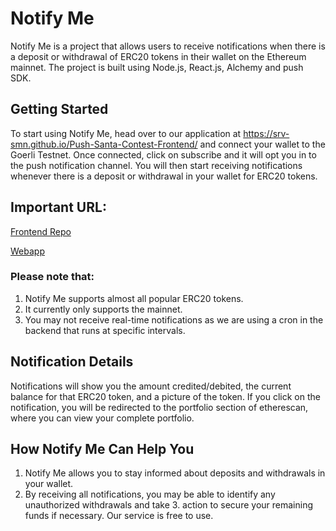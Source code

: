 # Notify Me

Notify Me is a project that allows users to receive notifications when there is a deposit or withdrawal of ERC20 tokens in their wallet on the Ethereum mainnet. The project is built using Node.js, React.js, Alchemy and push SDK.

## Getting Started

To start using Notify Me, head over to our application at https://srv-smn.github.io/Push-Santa-Contest-Frontend/ and connect your wallet to the Goerli Testnet. Once connected, click on subscribe and it will opt you in to the push notification channel. You will then start receiving notifications whenever there is a deposit or withdrawal in your wallet for ERC20 tokens.

## Important URL:
<a href="https://github.com/srv-smn/Push-Santa-Contest-Frontend">Frontend Repo</a>

<a href="https://srv-smn.github.io/Push-Santa-Contest-Frontend/">Webapp</a>

### Please note that:

1. Notify Me supports almost all popular ERC20 tokens.
2. It currently only supports the mainnet.
3. You may not receive real-time notifications as we are using a cron in the backend that runs at specific intervals.

## Notification Details

Notifications will show you the amount credited/debited, the current balance for that ERC20 token, and a picture of the token. If you click on the notification, you will be redirected to the portfolio section of etherescan, where you can view your complete portfolio.

## How Notify Me Can Help You

1. Notify Me allows you to stay informed about deposits and withdrawals in your wallet.
2. By receiving all notifications, you may be able to identify any unauthorized withdrawals and take 3. action to secure your remaining funds if necessary.
Our service is free to use.



